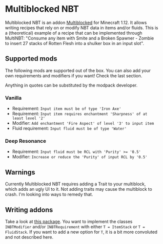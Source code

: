 # Multiblocked NBT

Multiblocked NBT is an addon [Multiblocked](https://www.curseforge.com/minecraft/mc-mods/multiblocked) for Minecraft 1.12.
It allows writing recipes that rely on or modify NBT data in items and/or fluids. This is a (theoretical) example of a recipe
that can be implemented through MultiNBT: "Consume any item with Smite and a Broken Spawner - Zombie to insert 27 stacks of Rotten Flesh into a shulker box in an input slot".

## Supported mods

The following mods are supported out of the box. You can also add your own requirements and modifiers if you want! Check the last section.

Anything in quotes can be substituted by the modpack developer.

### Vanilla

* Requirement: `Input item must be of type 'Iron Axe'`
* Requirement: `Input item requires enchantment 'Sharpness' of at least level '2'`
* Modifier: `Add enchantment 'Fire Aspect' of level '3' to input item`
* Fluid requirement: `Input fluid must be of type 'Water'`

### Deep Resonance

* Requirement: `Input fluid must be RCL with 'Purity' >= '0.5'`
* Modifier: `Increase or reduce the 'Purity' of input RCL by '0.5'`

## Warnings

Currently Multiblocked NBT requires adding a Trait to your multiblock, which adds an ugly UI to it. Not adding traits may cause the multiblock to crash.
I'm looking into ways to remedy that.

## Writing addons

Take a look at [this package](https://github.com/TeamDimensional/MultiblockedNBT/tree/master/src/main/java/com/teamdimensional/multiblockednbt/api).
You want to implement the classes `INBTModifier` and/or `INBTRequirement` with either `T = ItemStack` or `T = FluidStack`.
If you want to add a new option for `T`, it is a bit more convoluted and not described here.
